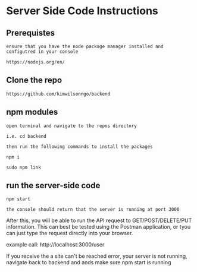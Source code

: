 # Server Side Code Instructions

## Prerequistes

    ensure that you have the node package manager installed and configutred in your console
    
    https://nodejs.org/en/
    
## Clone the repo

    https://github.com/kimwilsonngo/backend
    
## npm modules

    open terminal and navigate to the repos directory
    
    i.e. cd backend
    
    then run the following commands to install the packages
    
    npm i
    
    sudo npm link
    
## run the server-side code

    npm start 
    
    the console should return that the server is running at port 3000
    
After this, you will be able to run the API request to GET/POST/DELETE/PUT information.
This can best be tested using the Postman application, or tyou can just type the request directly into your browser. 

example call: http://localhost:3000/user

If you receive the a site can't be reached error, your server is not running, navigate back to backend and ands make sure npm start is running

